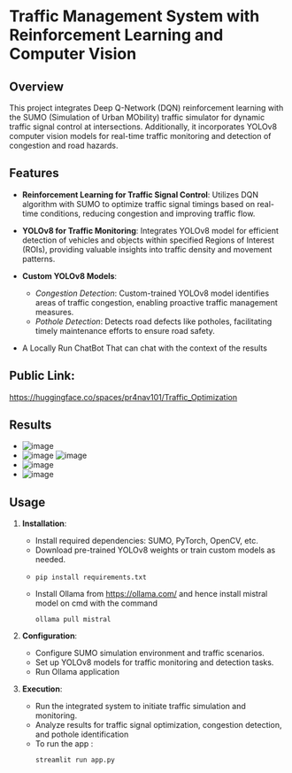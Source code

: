 # Traffic Management System with Reinforcement Learning and Computer Vision

## Overview
This project integrates Deep Q-Network (DQN) reinforcement learning with the SUMO (Simulation of Urban MObility) traffic simulator for dynamic traffic signal control at intersections. Additionally, it incorporates YOLOv8 computer vision models for real-time traffic monitoring and detection of congestion and road hazards.

## Features
- **Reinforcement Learning for Traffic Signal Control**: Utilizes DQN algorithm with SUMO to optimize traffic signal timings based on real-time conditions, reducing congestion and improving traffic flow.
  
- **YOLOv8 for Traffic Monitoring**: Integrates YOLOv8 model for efficient detection of vehicles and objects within specified Regions of Interest (ROIs), providing valuable insights into traffic density and movement patterns.
  
- **Custom YOLOv8 Models**:
  - *Congestion Detection*: Custom-trained YOLOv8 model identifies areas of traffic congestion, enabling proactive traffic management measures.
  - *Pothole Detection*: Detects road defects like potholes, facilitating timely maintenance efforts to ensure road safety.
- A Locally Run ChatBot That can chat with the context of the results

## Public Link:
https://huggingface.co/spaces/pr4nav101/Traffic_Optimization
 
## Results
- ![image](https://github.com/pranavsrinivasa/Traffic-Optimization-Projects/assets/126983069/aa624a3f-2e82-4f43-a14e-8cd58f6a8a81)
- ![image](https://github.com/pranavsrinivasa/Traffic-Optimization-Projects/assets/126983069/30ab05a4-3f08-4f7b-9e32-278538460b41)
  ![image](https://github.com/pranavsrinivasa/Traffic-Optimization-Projects/assets/126983069/d5225631-d1fa-4fba-b9ce-233f96e196e2)
- ![image](https://github.com/pranavsrinivasa/Traffic-Optimization-Projects/assets/126983069/ac48f92b-6566-4657-ab1a-da21c79c0d4c)
- ![image](https://github.com/pranavsrinivasa/Traffic-Optimization-Projects/assets/126983069/6ec29e1f-5aa2-4a35-b6cb-e77944488c04)


## Usage
1. **Installation**:
   - Install required dependencies: SUMO, PyTorch, OpenCV, etc.
   - Download pre-trained YOLOv8 weights or train custom models as needed.
   - ```
     pip install requirements.txt
     ```
   - Install Ollama from https://ollama.com/ and hence install mistral model on cmd with the command
     ```
     ollama pull mistral
     ```
     
2. **Configuration**:
   - Configure SUMO simulation environment and traffic scenarios.
   - Set up YOLOv8 models for traffic monitoring and detection tasks.
   - Run Ollama application
   
3. **Execution**:
   - Run the integrated system to initiate traffic simulation and monitoring.
   - Analyze results for traffic signal optimization, congestion detection, and pothole identification
   - To run the app :
     ```
     streamlit run app.py
     ```

